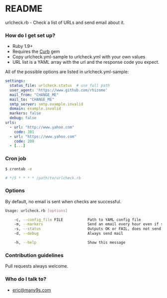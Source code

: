 # README #

urlcheck.rb - Check a list of URLs and send email about it.

### How do I get set up? ###

* Ruby 1.9+
* Requires the [Curb](https://github.com/taf2/curb) gem
* Copy urlcheck.yml-sample to urlcheck.yml with your own values
* URL list is a YAML array with the url and the response code you expect. 

All of the possible options are listed in urlcheck.yml-sample:
```yaml
settings:
  status_file: urlcheck.status  # use full path
  user_agent: 'https://www.github.com/rhizome'
  mail_from: "CHANGE_ME"
  mail_to: "CHANGE_ME"
  smtp_server: smtp.example.invalid
  domain: example.invalid
  markers: false
  debug: false
urls:
  - url: "http://www.yahoo.com"
    code: 301
  - url: "https://www.yahoo.com"
    code: 200
  - [...]
```

### Cron job ###
```bash
$ crontab -e 

# */5 * * * * /path/to/urlcheck.rb 
```

### Options ###
By default, no email is sent when checks are successful. 
```bash
Usage: urlcheck.rb [options]

    -c, --config_file FILE           Path to YAML config file
    -m, --markers                    Send an email every hour even if successful 
    -s, --status                     Outputs OK or FAIL, does not send mail
    -d, --debug                      Always send mail

    -h, --help                       Show this message

```

### Contribution guidelines ###

Pull requests always welcome.

### Who do I talk to? ###

* eric@many9s.com
